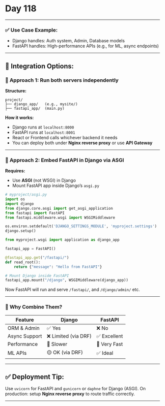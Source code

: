 # Day 118
---

### ✅ **Use Case Example:**

* Django handles: Auth system, Admin, Database models
* FastAPI handles: High-performance APIs (e.g., for ML, async endpoints)

---

## 🔧 Integration Options:

### 🔹 **Approach 1: Run both servers independently**

**Structure:**

```
project/
├── django_app/   (e.g., mysite/)
├── fastapi_app/  (main.py)
```

**How it works:**

* Django runs at `localhost:8000`
* FastAPI runs at `localhost:8001`
* React or Frontend calls whichever backend it needs
* You can deploy both under **Nginx reverse proxy** or use **API Gateway**

---

### 🔹 **Approach 2: Embed FastAPI in Django via ASGI**

**Requires:**

* Use **ASGI** (not WSGI) in Django
* Mount FastAPI app inside Django’s `asgi.py`

```python
# myproject/asgi.py
import os
import django
from django.core.asgi import get_asgi_application
from fastapi import FastAPI
from fastapi.middleware.wsgi import WSGIMiddleware

os.environ.setdefault('DJANGO_SETTINGS_MODULE', 'myproject.settings')
django.setup()

from myproject.wsgi import application as django_app

fastapi_app = FastAPI()

@fastapi_app.get("/fastapi/")
def read_root():
    return {"message": "Hello from FastAPI"}

# Mount Django inside FastAPI
fastapi_app.mount("/django", WSGIMiddleware(django_app))
```

Now FastAPI will run and serve `/fastapi/`, and `/django/admin/` etc.

---

### 🔹 **Why Combine Them?**

| Feature       | Django              | FastAPI      |
| ------------- | ------------------- | ------------ |
| ORM & Admin   | ✅ Yes               | ❌ No         |
| Async Support | ❌ Limited (via DRF) | ✅ Excellent  |
| Performance   | 🚫 Slower           | 🚀 Very Fast |
| ML APIs       | 🟡 OK (via DRF)     | ✅ Ideal      |

---

## ✅ Deployment Tip:

Use `uvicorn` for FastAPI and `gunicorn` or `daphne` for Django (ASGI).
On production: setup **Nginx reverse proxy** to route traffic correctly.

---
